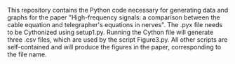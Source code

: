 This repository contains the Python code necessary for generating data and graphs for the paper "High-frequency signals: a comparison between the cable equation and telegrapher's 
equations in nerves". The .pyx file needs to be Cythonized using setup1.py. Running the Cython file will generate three .csv files, which are used by the script Figure3.py. All other
scripts are self-contained and will produce the figures in the paper, corresponding to the file name.
